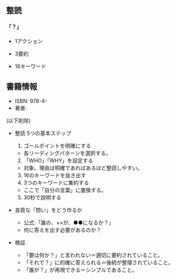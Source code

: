 ## 整読  

#### 「？」  

+ 1アクション  

+ 3要約  

+ 16キーワード  

## 書籍情報  

+ ISBN: 978-4-  
+ 著者:  

(以下削除) 

+ 整読 5つの基本ステップ 
  1. ゴールポイントを明確にする 
    - 各リーディングパターンを選択する。 
  2. 「WHO」「WHY」を設定する 
    - 対象、理由は明確であればあるほど整読しやすい。 
  3. 16のキーワードを抜き出す 
  4. 3つのキーワードに集約する 
    - ここで「自分の言葉」に置換する。 
  5. 30秒で説明する 

+ 良質な「問い」をどう作るか 
  - 公式:「誰の、××が、●●になるか？」  
  - 何に答えを出す必要があるのか？ 

+ 検証 
  - 「要は何か？」と言われない＝適切に要約されていること。 
  - 「それで？」に的確に答えられる＝後続が整理されていること。 
  - 「誰が？」が再現できる＝シンプルであること。


